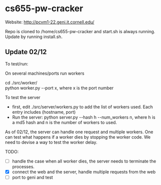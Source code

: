 # cs655-pw-cracker

Website: http://pcvm1-22.geni.it.cornell.edu/

Repo is cloned to /home/cs655-pw-cracker and start.sh is always running. Update by running install.sh.

## Update 02/12

To test/run:

On several machines/ports run workers

cd ./src/worker/  
python worker.py --port x, where x is the port number

To test the server
* first, edit ./src/server/workers.py to add the list of workers used. Each entry includes (hostname, port)
* Run the server: python server.py --hash h --num_workers n, where h is a md5 hash and n is the number of workers to used.

As of 02/12, the server can handle one request and multiple workers. One can test what happens if a worker dies by stopping the worker code. We need to devise a way to test the worker delay. 

TODO:   
- [ ] handle the case when all worker dies, the server needs to terminate the processes.  
- [x] connect the web and the server, handle multiple requests from the web
- [ ] port to geni and test
